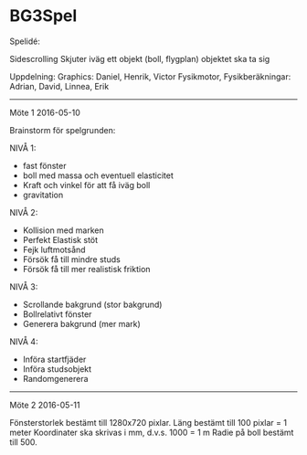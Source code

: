 ﻿# BG3Spel
Spelidé:

Sidescrolling
Skjuter iväg ett objekt (boll, flygplan)
objektet ska ta sig 


Uppdelning:
Graphics: Daniel, Henrik, Victor
Fysikmotor, Fysikberäkningar: Adrian, David, Linnea, Erik

----------------------------------------------------------------------------------------------------
Möte 1 2016-05-10

Brainstorm för spelgrunden:

NIVÅ 1:
- fast fönster
- boll med massa och eventuell elasticitet
- Kraft och vinkel för att få iväg boll
- gravitation

NIVÅ 2:
- Kollision med marken
- Perfekt Elastisk stöt
- Fejk luftmotsånd
- Försök få till mindre studs
- Försök få till mer realistisk friktion

NIVÅ 3:
- Scrollande bakgrund (stor bakgrund)
- Bollrelativt fönster
- Generera bakgrund (mer mark)

NIVÅ 4:
- Införa startfjäder
- Införa studsobjekt
- Randomgenerera

----------------------------------------------------------------------------------------------------
Möte 2 2016-05-11

Fönsterstorlek bestämt till 1280x720 pixlar.
Läng bestämt till 100 pixlar = 1 meter
Koordinater ska skrivas i mm, d.v.s. 1000 = 1 m
Radie på boll bestämt till 500.

